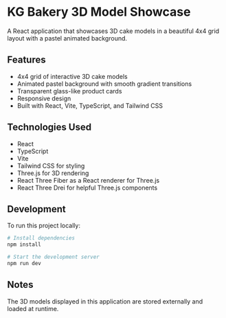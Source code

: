 # KG Bakery 3D Model Showcase

A React application that showcases 3D cake models in a beautiful 4x4 grid layout with a pastel animated background.

## Features

- 4x4 grid of interactive 3D cake models
- Animated pastel background with smooth gradient transitions
- Transparent glass-like product cards
- Responsive design
- Built with React, Vite, TypeScript, and Tailwind CSS

## Technologies Used

- React
- TypeScript
- Vite
- Tailwind CSS for styling
- Three.js for 3D rendering
- React Three Fiber as a React renderer for Three.js
- React Three Drei for helpful Three.js components

## Development

To run this project locally:

```bash
# Install dependencies
npm install

# Start the development server
npm run dev
```

## Notes

The 3D models displayed in this application are stored externally and loaded at runtime.
